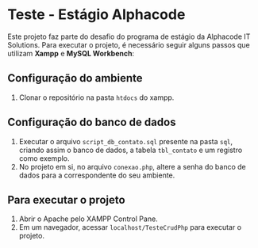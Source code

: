 # Teste - Estágio Alphacode

Este projeto faz parte do desafio do programa de estágio da Alphacode IT Solutions. Para executar o projeto, é necessário seguir alguns passos que utilizam **Xampp** e **MySQL Workbench**:

## Configuração do ambiente

1. Clonar o repositório na pasta `htdocs` do xampp.

## Configuração do banco de dados

1. Executar o arquivo `script_db_contato.sql` presente na pasta `sql`, criando assim o banco de dados, a tabela `tbl_contato` e um registro como exemplo.
2. No projeto em si, no arquivo `conexao.php`, altere a senha do banco de dados para a correspondente do seu ambiente.

## Para executar o projeto

1. Abrir o Apache pelo XAMPP Control Pane.
2. Em um navegador, acessar `localhost/TesteCrudPhp` para executar o projeto.
